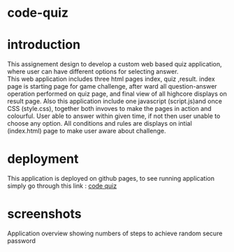 # code-quiz


# introduction
This assignement design to develop a custom web based quiz application, where user can have different options for selecting answer.  
This web application includes three html pages index, quiz ,result. index page is starting page for game challenge, after ward all question-answer operation performed on quiz page, and final view of all highcore displays on result page. Also this application include one javascript (script.js)and once CSS (style.css), together both invoves to make the pages in action and colourful. User able to answer within given time, if not then user unable to choose any option. All conditions and rules are displays on intial (index.html) page to make user aware about challenge.

# deployment
This application is deployed on github pages, 
to see running application simply go through this link : [code quiz](https://sthasub.github.io/code-quiz/)

# screenshots
Application overview showing numbers of steps to achieve random secure password


